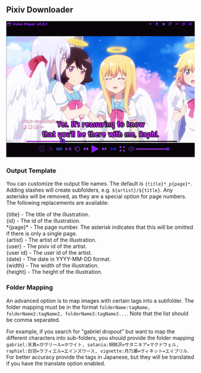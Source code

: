 ## Pixiv Downloader

<img src="assets/images/readme.png">

### Output Template

You can customize the output file names. The default is `{title}*_p{page}*`. Adding slashes will create subfolders,
e.g. `${artist}/${title}`. Any asterisks will be removed, as they are a special option for page numbers. The following replacements are available:

{title} - The title of the illustration. \
{id} - The id of the illustration. \
\*{page}\* - The page number. The asterisk indicates that this will be omitted if there is only a single page. \
{artist} - The artist of the illustration. \
{user} - The pixiv id of the artist. \
{user id} - The user id of the artist. \
{date} - The date in YYYY-MM-DD format. \
{width} - The width of the illustration. \
{height} - The height of the illustration.

### Folder Mapping

An advanced option is to map images with certain tags into a subfolder. The folder mapping must be
in the format `folderName:tagName, folderName2:tagName2, folderName3:tagName3...`. Note that the list should
be comma separated. 

For example, if you search for "gabriel dropout" but want to map the different characters into sub-folders,
you should provide the folder mapping `gabriel:天真=ガヴリール=ホワイト, satania:胡桃沢=サタニキア=マクドウェル, 
raphiel:白羽=ラフィエル=エインズワース, vignette:月乃瀬=ヴィネット=エイプリル`. For better accuracy provide the tags 
in Japanese, but they will be translated if you have the translate option enabled.